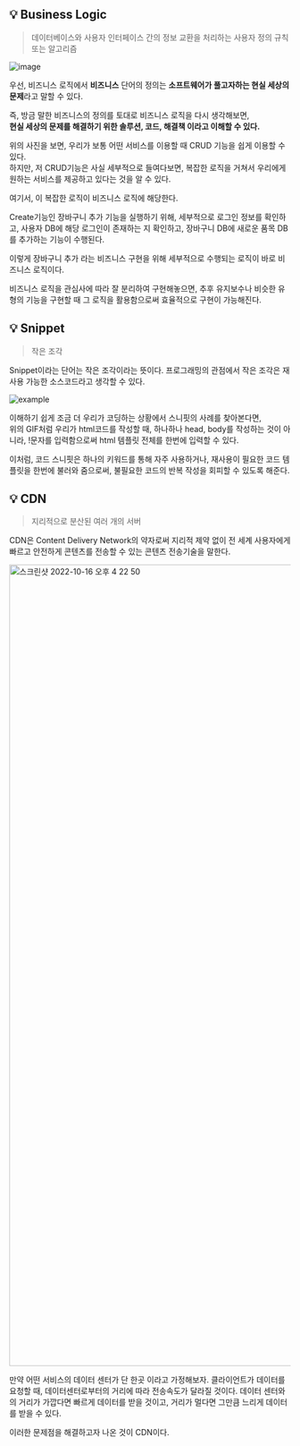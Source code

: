 ## 💡 Business Logic
> 데이터베이스와 사용자 인터페이스 간의 정보 교환을 처리하는 사용자 정의 규칙 또는 알고리즘

![image](https://user-images.githubusercontent.com/106587166/195973490-fe1bc6c3-3f20-48fc-9c7a-8d5a39f883eb.png)

우선, 비즈니스 로직에서 **비즈니스** 단어의 정의는
**소프트웨어가 풀고자하는 현실 세상의 문제**라고 말할 수 있다.

즉, 방금 말한 비즈니스의 정의를 토대로 비즈니스 로직을 다시 생각해보면, 
<br/>
**현실 세상의 문제를 해결하기 위한 솔루션, 코드, 해결책 이라고 이해할 수 있다.**

위의 사진을 보면, 우리가 보통 어떤 서비스를 이용할 때 CRUD 기능을 쉽게 이용할 수 있다.
<br/>
하지만, 저 CRUD기능은 사실 세부적으로 들여다보면, 복잡한 로직을 거쳐서 우리에게 원하는 서비스를 제공하고 있다는 것을 알 수 있다.

여기서, 이 복잡한 로직이 비즈니스 로직에 해당한다.

Create기능인 장바구니 추가 기능을 실행하기 위해, 세부적으로 로그인 정보를 확인하고, 사용자 DB에 해당 로그인이 존재하는 지 확인하고, 장바구니 DB에 새로운 품목 DB를 추가하는 기능이 수행된다.

이렇게 장바구니 추가 라는 비즈니스 구현을 위해 세부적으로 수행되는 로직이 바로 비즈니스 로직이다.

비즈니스 로직을 관심사에 따라 잘 분리하여 구현해놓으면, 추후 유지보수나 비슷한 유형의 기능을 구현할 때 그 로직을 활용함으로써 효율적으로 구현이 가능해진다.



## 💡 Snippet
> 작은 조각

Snippet이라는 단어는 작은 조각이라는 뜻이다.
프로그래밍의 관점에서 작은 조각은 재사용 가능한 소스코드라고 생각할 수 있다.

![example](https://user-images.githubusercontent.com/106587166/196016123-f4166d50-b37c-43a3-bb62-77fd78c7bae3.gif)

이해하기 쉽게 조금 더 우리가 코딩하는 상황에서 스니핏의 사례를 찾아본다면,
<br/>
위의 GIF처럼 우리가 html코드를 작성할 때, 하나하나 head, body를 작성하는 것이 아니라, !문자를 입력함으로써 html 템플릿 전체를 한번에 입력할 수 있다.

이처럼, 코드 스니핏은 하나의 키워드를 통해 자주 사용하거나, 재사용이 필요한 코드 템플릿을 한번에 불러와 줌으로써, 불필요한 코드의 반복 작성을 회피할 수 있도록 해준다.




## 💡 CDN
> 지리적으로 분산된 여러 개의 서버

CDN은 Content Delivery Network의 약자로써 지리적 제약 없이 전 세계 사용자에게 빠르고 안전하게 콘텐츠를 전송할 수 있는 콘텐츠 전송기술을 말한다.

<img width="1433" alt="스크린샷 2022-10-16 오후 4 22 50" src="https://user-images.githubusercontent.com/106587166/196023615-0eed8d57-f1b8-4ae9-a9a9-7d2310a8fbac.png">

만약 어떤 서비스의 데이터 센터가 단 한곳 이라고 가정해보자.
클라이언트가 데이터를 요청할 때, 데이터센터로부터의 거리에 따라 전송속도가 달라질 것이다.
데이터 센터와의 거리가 가깝다면 빠르게 데이터를 받을 것이고, 거리가 멀다면 그만큼 느리게 데이터를 받을 수 있다.

이러한 문제점을 해결하고자 나온 것이 CDN이다.
